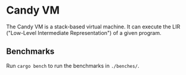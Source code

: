 # Candy VM

The Candy VM is a stack-based virtual machine.
It can execute the LIR ("Low-Level Intermediate Representation") of a given program.

## Benchmarks

Run `cargo bench` to run the benchmarks in `./benches/`.
